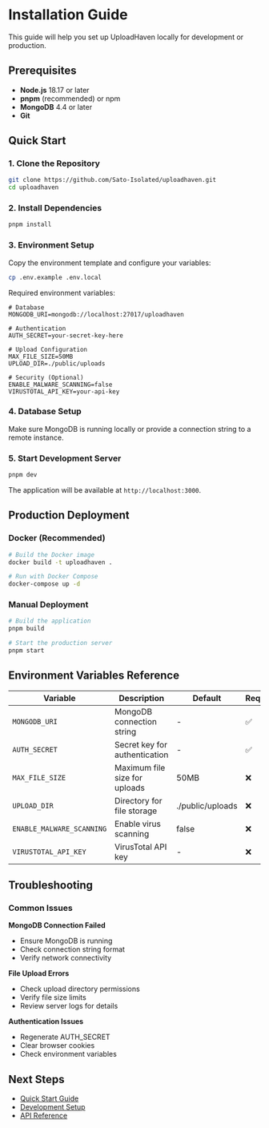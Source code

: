 # Installation Guide

This guide will help you set up UploadHaven locally for development or production.

## Prerequisites

- **Node.js** 18.17 or later
- **pnpm** (recommended) or npm
- **MongoDB** 4.4 or later
- **Git**

## Quick Start

### 1. Clone the Repository

```bash
git clone https://github.com/Sato-Isolated/uploadhaven.git
cd uploadhaven
```

### 2. Install Dependencies

```bash
pnpm install
```

### 3. Environment Setup

Copy the environment template and configure your variables:

```bash
cp .env.example .env.local
```

Required environment variables:

```env
# Database
MONGODB_URI=mongodb://localhost:27017/uploadhaven

# Authentication
AUTH_SECRET=your-secret-key-here

# Upload Configuration
MAX_FILE_SIZE=50MB
UPLOAD_DIR=./public/uploads

# Security (Optional)
ENABLE_MALWARE_SCANNING=false
VIRUSTOTAL_API_KEY=your-api-key
```

### 4. Database Setup

Make sure MongoDB is running locally or provide a connection string to a remote instance.

### 5. Start Development Server

```bash
pnpm dev
```

The application will be available at `http://localhost:3000`.

## Production Deployment

### Docker (Recommended)

```bash
# Build the Docker image
docker build -t uploadhaven .

# Run with Docker Compose
docker-compose up -d
```

### Manual Deployment

```bash
# Build the application
pnpm build

# Start the production server
pnpm start
```

## Environment Variables Reference

| Variable | Description | Default | Required |
|----------|-------------|---------|----------|
| `MONGODB_URI` | MongoDB connection string | - | ✅ |
| `AUTH_SECRET` | Secret key for authentication | - | ✅ |
| `MAX_FILE_SIZE` | Maximum file size for uploads | 50MB | ❌ |
| `UPLOAD_DIR` | Directory for file storage | ./public/uploads | ❌ |
| `ENABLE_MALWARE_SCANNING` | Enable virus scanning | false | ❌ |
| `VIRUSTOTAL_API_KEY` | VirusTotal API key | - | ❌ |

## Troubleshooting

### Common Issues

**MongoDB Connection Failed**
- Ensure MongoDB is running
- Check connection string format
- Verify network connectivity

**File Upload Errors**
- Check upload directory permissions
- Verify file size limits
- Review server logs for details

**Authentication Issues**
- Regenerate AUTH_SECRET
- Clear browser cookies
- Check environment variables

## Next Steps

- [Quick Start Guide](./quick-start.md)
- [Development Setup](../development/setup.md)
- [API Reference](../api/reference.md)
